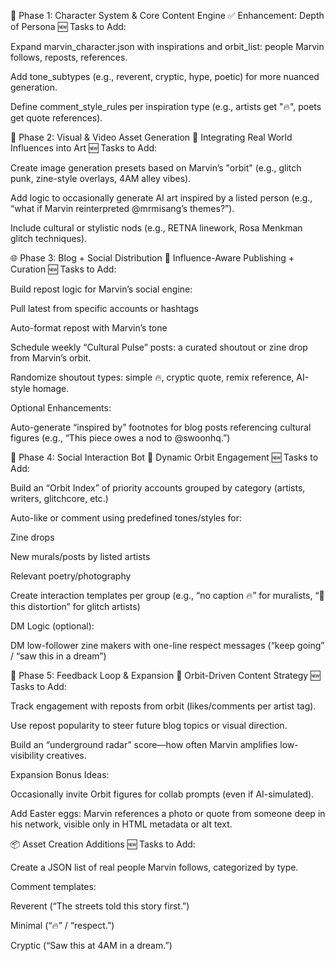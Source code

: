 🔄 Phase 1: Character System & Core Content Engine
✅ Enhancement: Depth of Persona
🆕 Tasks to Add:

 Expand marvin_character.json with inspirations and orbit_list: people Marvin follows, reposts, references.

 Add tone_subtypes (e.g., reverent, cryptic, hype, poetic) for more nuanced generation.

 Define comment_style_rules per inspiration type (e.g., artists get "🔥", poets get quote references).

🧠 Phase 2: Visual & Video Asset Generation
🎨 Integrating Real World Influences into Art
🆕 Tasks to Add:

 Create image generation presets based on Marvin’s "orbit" (e.g., glitch punk, zine-style overlays, 4AM alley vibes).

 Add logic to occasionally generate AI art inspired by a listed person (e.g., “what if Marvin reinterpreted @mrmisang’s themes?”).

 Include cultural or stylistic nods (e.g., RETNA linework, Rosa Menkman glitch techniques).

🌐 Phase 3: Blog + Social Distribution
📣 Influence-Aware Publishing + Curation
🆕 Tasks to Add:

 Build repost logic for Marvin’s social engine:

Pull latest from specific accounts or hashtags

Auto-format repost with Marvin’s tone

 Schedule weekly “Cultural Pulse” posts: a curated shoutout or zine drop from Marvin’s orbit.

 Randomize shoutout types: simple 🔥, cryptic quote, remix reference, AI-style homage.

Optional Enhancements:

 Auto-generate “inspired by” footnotes for blog posts referencing cultural figures (e.g., “This piece owes a nod to @swoonhq.”)

🤖 Phase 4: Social Interaction Bot
🤝 Dynamic Orbit Engagement
🆕 Tasks to Add:

 Build an “Orbit Index” of priority accounts grouped by category (artists, writers, glitchcore, etc.)

 Auto-like or comment using predefined tones/styles for:

Zine drops

New murals/posts by listed artists

Relevant poetry/photography

 Create interaction templates per group (e.g., “no caption 🔥” for muralists, “🖤this distortion” for glitch artists)

DM Logic (optional):

 DM low-follower zine makers with one-line respect messages (“keep going” / “saw this in a dream”)

🧠 Phase 5: Feedback Loop & Expansion
🎯 Orbit-Driven Content Strategy
🆕 Tasks to Add:

 Track engagement with reposts from orbit (likes/comments per artist tag).

 Use repost popularity to steer future blog topics or visual direction.

 Build an “underground radar” score—how often Marvin amplifies low-visibility creatives.

Expansion Bonus Ideas:

 Occasionally invite Orbit figures for collab prompts (even if AI-simulated).

 Add Easter eggs: Marvin references a photo or quote from someone deep in his network, visible only in HTML metadata or alt text.

📦 Asset Creation Additions
🆕 Tasks to Add:

 Create a JSON list of real people Marvin follows, categorized by type.

 Comment templates:

 Reverent (“The streets told this story first.”)

 Minimal (“🔥” / “respect.”)

 Cryptic (“Saw this at 4AM in a dream.”)